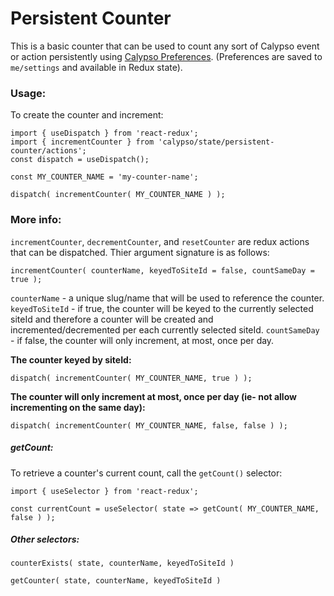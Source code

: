 # Persistent Counter

This is a basic counter that can be used to count any sort of Calypso event or action persistently using [Calypso Preferences](https://github.com/Automattic/wp-calypso/tree/trunk/client/state/preferences). (Preferences are saved to `me/settings` and available in Redux state).

### Usage:

To create the counter and increment:

```
import { useDispatch } from 'react-redux';
import { incrementCounter } from 'calypso/state/persistent-counter/actions';
const dispatch = useDispatch();

const MY_COUNTER_NAME = 'my-counter-name';

dispatch( incrementCounter( MY_COUNTER_NAME ) );
```

### More info:

`incrementCounter`, `decrementCounter`, and `resetCounter` are redux actions that can be dispatched. Thier argument signature is as follows:

`incrementCounter( counterName, keyedToSiteId = false, countSameDay = true );`

`counterName` - a unique slug/name that will be used to reference the counter.
`keyedToSiteId` - if true, the counter will be keyed to the currently selected siteId and therefore a counter will be created and incremented/decremented per each currently selected siteId.
`countSameDay` - if false, the counter will only increment, at most, once per day.

**The counter keyed by siteId:**

`dispatch( incrementCounter( MY_COUNTER_NAME, true ) );`

**The counter will only increment at most, once per day (ie- not allow incrementing on the same day):**

`dispatch( incrementCounter( MY_COUNTER_NAME, false, false ) );`

##### getCount:

To retrieve a counter's current count, call the `getCount()` selector:

```
import { useSelector } from 'react-redux';

const currentCount = useSelector( state => getCount( MY_COUNTER_NAME, false ) );
```

##### Other selectors:

`counterExists( state, counterName, keyedToSiteId )`

`getCounter( state, counterName, keyedToSiteId )`
